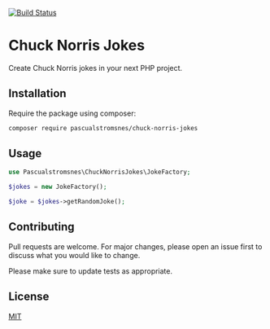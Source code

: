 [![Build Status](https://travis-ci.org/pascualstromsnes/chuck-norris-jokes.svg?branch=master)](https://travis-ci.org/pascualstromsnes/chuck-norris-jokes)

# Chuck Norris Jokes

Create Chuck Norris jokes in your next PHP project.

## Installation

Require the package using composer:

```bash
composer require pascualstromsnes/chuck-norris-jokes 
```

## Usage

```php
use Pascualstromsnes\ChuckNorrisJokes\JokeFactory; 

$jokes = new JokeFactory();

$joke = $jokes->getRandomJoke();
```

## Contributing
Pull requests are welcome. For major changes, please open an issue first to discuss what you would like to change.

Please make sure to update tests as appropriate.

## License
[MIT](./LICENSE.md)
